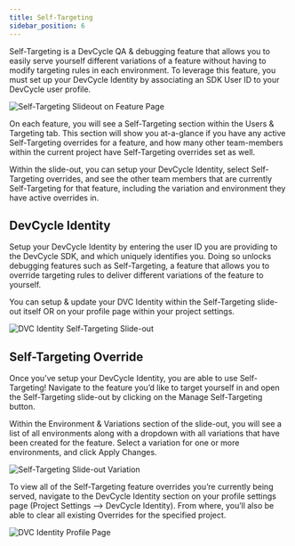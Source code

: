 ```yaml
---
title: Self-Targeting
sidebar_position: 6
---
```


Self-Targeting is a DevCycle QA & debugging feature that allows you to easily serve yourself different variations of a feature without having to modify targeting rules in each environment. To leverage this feature, you must set up your DevCycle Identity by associating an SDK User ID to your DevCycle user profile.

![Self-Targeting Slideout on Feature Page](/aug-2023-self-targeting-slideout-open-feature-form.png)

On each feature, you will see a Self-Targeting section within the Users & Targeting tab. This section will show you at-a-glance if you have any active Self-Targeting overrides for a feature, and how many other team-members within the current project have Self-Targeting overrides set as well.

Within the slide-out, you can setup your DevCycle Identity, select Self-Targeting overrides, and see the other team members that are currently Self-Targeting for that feature, including the variation and environment they have active overrides in.

## DevCycle Identity

Setup your DevCycle Identity by entering the user ID you are providing to the DevCycle SDK, and which uniquely identifies you. Doing so unlocks debugging features such as Self-Targeting, a feature that allows you to override targeting rules to deliver different variations of the feature to yourself.

You can setup & update your DVC Identity within the Self-Targeting slide-out itself OR on your profile page within your project settings.

![DVC Identity Self-Targeting Slide-out](/august-2023-self-targeting-dvc-id.png)

## Self-Targeting Override

Once you’ve setup your DevCycle Identity, you are able to use Self-Targeting! Navigate to the feature you’d like to target yourself in and open the Self-Targeting slide-out by clicking on the Manage Self-Targeting button.

Within the Environment & Variations section of the slide-out, you will see a list of all environments along with a dropdown with all variations that have been created for the feature. Select a variation for one or more environments, and click Apply Changes.

![Self-Targeting Slide-out Variation](/august-2023-self-targeting-slideout-var.png)

To view all of the Self-Targeting feature overrides you’re currently being served, navigate to the DevCycle Identity section on your profile settings page (Project Settings —> DevCycle Identity). From where, you’ll also be able to clear all existing Overrides for the specified project.

![DVC Identity Profile Page](/august-2023-DVC-id-profile-page-overrides.png)
